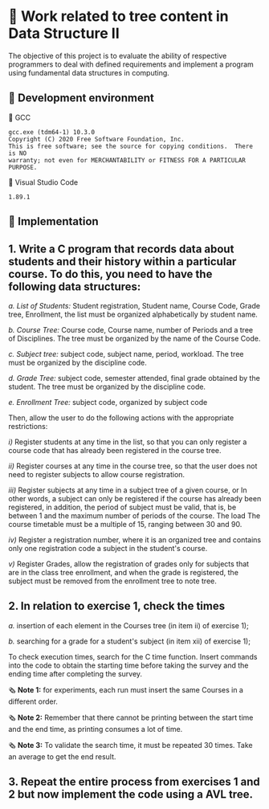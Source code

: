 # 📄 Work related to tree content in Data Structure II

The objective of this project is to evaluate the ability of respective programmers to deal with defined requirements and implement a program using fundamental data structures in computing.

## 🔗 Development environment
🔧 GCC
```
gcc.exe (tdm64-1) 10.3.0
Copyright (C) 2020 Free Software Foundation, Inc.
This is free software; see the source for copying conditions.  There is NO
warranty; not even for MERCHANTABILITY or FITNESS FOR A PARTICULAR PURPOSE.
```

🔧 Visual Studio Code
```
1.89.1
```

## 🔗 **Implementation**

## **1. Write a C program that records data about students and their history within a particular course. To do this, you need to have the following data structures:**
   
   *a. List of Students:* Student registration, Student name, Course Code, Grade tree, Enrollment, the list must be organized alphabetically by student name.
   
   *b. Course Tree:* Course code, Course name, number of Periods and a tree of Disciplines. The tree must be organized by the name of the Course Code.
   
   *c. Subject tree:* subject code, subject name, period, workload. The tree must be organized by the discipline code.
   
   *d. Grade Tree:* subject code, semester attended, final grade obtained by the student. The tree must be organized by the discipline code.
   
   *e. Enrollment Tree:* subject code, organized by subject code

Then, allow the user to do the following actions with the appropriate restrictions:

  *i)* Register students at any time in the list, so that you can only register a course code that has already been registered in the course tree.
  
  *ii)* Register courses at any time in the course tree, so that the user does not need to register subjects to allow course registration.
  
  *iii)* Register subjects at any time in a subject tree of a given course, or In other words, a subject can only be registered if the course has already been registered, in addition, the period of subject must be valid, that is, be between 1 and the maximum number of periods of the course. The load
  The course timetable must be a multiple of 15, ranging between 30 and 90.
  
  *iv)* Register a registration number, where it is an organized tree and contains only one registration code a subject in the student's course.
  
  *v)* Register Grades, allow the registration of grades only for subjects that are in the class tree enrollment, and when the grade is registered, the subject must be removed from the enrollment tree to
  note tree.

## **2. In relation to exercise 1, check the times**

  *a.* insertion of each element in the Courses tree (in item ii) of exercise 1);

  *b.* searching for a grade for a student's subject (in item xii) of exercise 1);

To check execution times, search for the C time function. Insert commands into the code to obtain
the starting time before taking the survey and the ending time after completing the survey.

🗞️ **Note 1:** for experiments, each run must insert the same Courses in a different order.

🗞️ **Note 2:** Remember that there cannot be printing between the start time and the end time, as printing
consumes a lot of time.

🗞️ **Note 3:** To validate the search time, it must be repeated 30 times. Take an average to get the
end result.

## **3. Repeat the entire process from exercises 1 and 2 but now implement the code using a AVL tree.**
